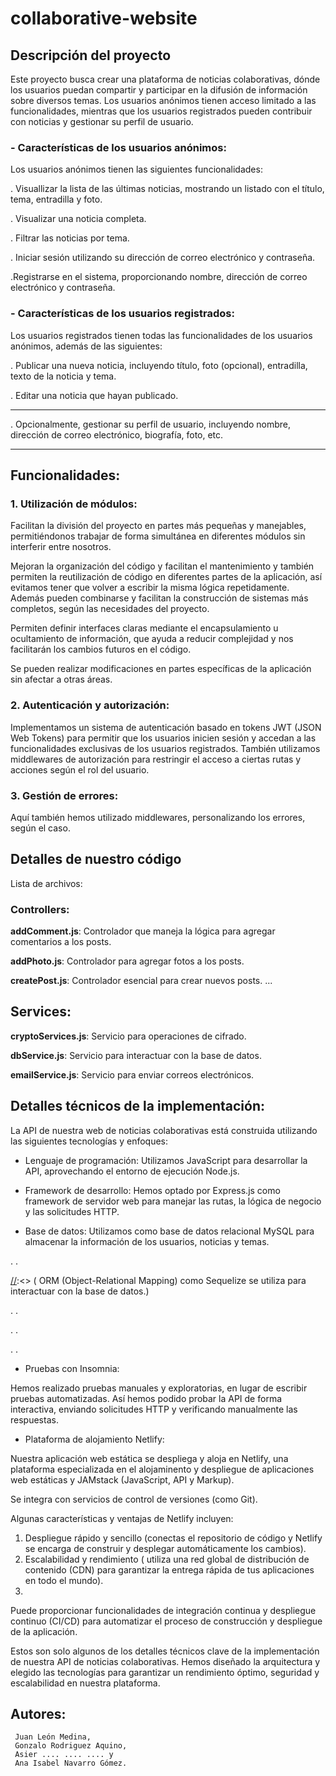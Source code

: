 # collaborative-website

## Descripción del proyecto

Este proyecto busca crear una plataforma de noticias colaborativas, dónde los usuarios puedan compartir y participar en la difusión de información sobre diversos temas. Los usuarios anónimos tienen acceso limitado a las funcionalidades, mientras que los usuarios registrados pueden contribuir con noticias y gestionar su perfil de usuario.

### - Características de los usuarios anónimos:

Los usuarios anónimos tienen las siguientes funcionalidades:

. Visuallizar la lista de las últimas noticias, mostrando un listado con el título, tema, entradilla y foto.

. Visualizar una noticia completa.

. Filtrar las noticias por tema.

. Iniciar sesión utilizando su dirección de correo electrónico y contraseña.

.Registrarse en el sistema, proporcionando nombre, dirección de correo electrónico y contraseña.

### - Características de los usuarios registrados:

Los usuarios registrados tienen todas las funcionalidades de los usuarios anónimos, además de las siguientes:

. Publicar una nueva noticia, incluyendo título, foto (opcional), entradilla, texto de la noticia y tema.

. Editar una noticia que hayan publicado.

---

. Opcionalmente, gestionar su perfil de usuario, incluyendo nombre, dirección de correo electrónico, biografía, foto, etc.

---

## Funcionalidades:

### 1. Utilización de módulos:

Facilitan la división del proyecto en partes más pequeñas y manejables, permitiéndonos trabajar de forma simultánea en diferentes módulos sin interferir entre nosotros.

Mejoran la organización del código y facilitan el mantenimiento y también permiten la reutilización de código en diferentes partes de la aplicación, así evitamos tener que volver a escribir la misma lógica repetidamente. Además pueden combinarse y facilitan la construcción de sistemas más completos, según las necesidades del proyecto.

Permiten definir interfaces claras mediante el encapsulamiento u ocultamiento de información, que ayuda a reducir complejidad y nos facilitarán los cambios futuros en el código.

Se pueden realizar modificaciones en partes específicas de la aplicación sin afectar a otras áreas.

### 2. Autenticación y autorización:

Implementamos un sistema de autenticación basado en tokens JWT (JSON Web Tokens) para permitir que los usuarios inicien sesión y accedan a las funcionalidades exclusivas de los usuarios registrados.
También utilizamos middlewares de autorización para restringir el acceso a ciertas rutas y acciones según el rol del usuario.

### 3. Gestión de errores:

Aquí también hemos utilizado middlewares, personalizando los errores, según el caso.

## Detalles de nuestro código

Lista de archivos:

### Controllers:

**addComment.js**: Controlador que maneja la lógica para agregar comentarios a los posts.

**addPhoto.js**: Controlador para agregar fotos a los posts.

**createPost.js**: Controlador esencial para crear nuevos posts.
...

## Services:

**cryptoServices.js**: Servicio para operaciones de cifrado.

**dbService.js**: Servicio para interactuar con la base de datos.

**emailService.js**: Servicio para enviar correos electrónicos.

## Detalles técnicos de la implementación:

La API de nuestra web de noticias colaborativas está construida utilizando las siguientes tecnologías y enfoques:

-   Lenguaje de programación: Utilizamos JavaScript para desarrollar la API, aprovechando el entorno de ejecución Node.js.

-   Framework de desarrollo: Hemos optado por Express.js como framework de servidor web para manejar las rutas, la lógica de negocio y las solicitudes HTTP.

-   Base de datos: Utilizamos como base de datos relacional MySQL para almacenar la información de los usuarios, noticias y temas.

.
.

[//]:<> ( ORM (Object-Relational Mapping) como Sequelize se utiliza para interactuar con la base de datos.)

.
.

.
.

[//]:<> ( - Almacenamiento de archivos: Para permitir a los usuarios cargar imágenes para sus noticias, ¿¿¿¿¿ utilizamos servicios de almacenamiento en la nube como AWS S3 o Firebase Storage.------------------------- Los archivos se guardan y gestionan en el almacenamiento en la nube, mientras que la URL de la imagen se almacena en la base de datos.)

.
.

-   Pruebas con Insomnia:

Hemos realizado pruebas manuales y exploratorias, en lugar de escribir pruebas automatizadas. Así hemos podido probar la API de forma interactiva, enviando solicitudes HTTP y verificando manualmente las respuestas.

-   Plataforma de alojamiento Netlify:

Nuestra aplicación web estática se despliega y aloja en Netlify, una plataforma especializada en el alojaminento y despliegue de aplicaciones web estáticas y JAMstack (JavaScript, API y Markup).

Se integra con servicios de control de versiones (como Git).

Algunas características y ventajas de Netlify incluyen:

1. Despliegue rápido y sencillo (conectas el repositorio de código y Netlify se encarga de construir y desplegar automáticamente los cambios).
2. Escalabilidad y rendimiento ( utiliza una red global de distribución de contenido (CDN) para garantizar la entrega rápida de tus aplicaciones en todo el mundo).
3.

Puede proporcionar funcionalidades de integración continua y despliegue continuo (CI/CD) para automatizar el proceso de construcción y despliegue de la aplicación.

Estos son solo algunos de los detalles técnicos clave de la implementación de nuestra API de noticias colaborativas. Hemos diseñado la arquitectura y elegido las tecnologías para garantizar un rendimiento óptimo, seguridad y escalabilidad en nuestra plataforma.

## Autores:

     Juan León Medina,
     Gonzalo Rodriguez Aquino,
     Asier .... .... .... y
     Ana Isabel Navarro Gómez.
